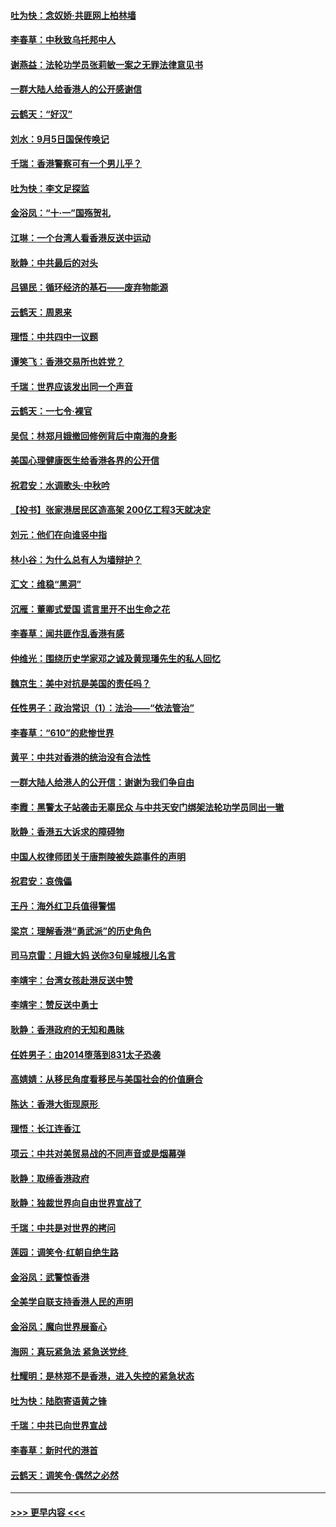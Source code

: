 #### [吐为快：念奴娇‧共匪网上柏林墙](../pages/nsc993/n11519122.md?t=09140022) 
#### [李春草：中秋致乌托邦中人](../pages/nsc993/n11518776.md?t=09140022) 
#### [谢燕益：法轮功学员张莉敏一案之无罪法律意见书](../pages/nsc993/n11517600.md?t=09140022) 
#### [一群大陆人给香港人的公开感谢信](../pages/nsc993/n11514797.md?t=09140022) 
#### [云鹤天：“好汉”](../pages/nsc993/n11513536.md?t=09140022) 
#### [刘水：9月5日国保传唤记](../pages/nsc993/n11513460.md?t=09140022) 
#### [千瑞：香港警察可有一个男儿乎？](../pages/nsc993/n11513109.md?t=09140022) 
#### [吐为快：李文足探监](../pages/nsc993/n11509622.md?t=09140022) 
#### [金浴凤：“十‧一”国殇贺礼](../pages/nsc993/n11509593.md?t=09140022) 
#### [江琳：一个台湾人看香港反送中运动](../pages/nsc993/n11509211.md?t=09140022) 
#### [耿静：中共最后的对头](../pages/nsc993/n11508308.md?t=09140022) 
#### [吕锡民：循环经济的基石——废弃物能源](../pages/nsc993/n11508212.md?t=09140022) 
#### [云鹤天：周恩来](../pages/nsc993/n11508055.md?t=09140022) 
#### [理悟：中共四中一议题](../pages/nsc993/n11507782.md?t=09140022) 
#### [谭笑飞：香港交易所也姓党？](../pages/nsc993/n11507753.md?t=09140022) 
#### [千瑞：世界应该发出同一个声音](../pages/nsc993/n11507290.md?t=09140022) 
#### [云鹤天：一七令‧裸官](../pages/nsc993/n11507177.md?t=09140022) 
#### [吴侃：林郑月娥撤回修例背后中南海的身影](../pages/nsc993/n11506876.md?t=09140022) 
#### [美国心理健康医生给香港各界的公开信](../pages/nsc993/n11506809.md?t=09140022) 
#### [祝君安：水调歌头‧中秋吟](../pages/nsc993/n11506758.md?t=09140022) 
#### [【投书】张家港居民区造高架 200亿工程3天就决定](../pages/nsc993/n11506682.md?t=09140022) 
#### [刘元：他们在向谁竖中指](../pages/nsc993/n11505384.md?t=09140022) 
#### [林小谷：为什么总有人为墙辩护？](../pages/nsc993/n11505226.md?t=09140022) 
#### [汇文：维稳“黑洞”](../pages/nsc993/n11504347.md?t=09140022) 
#### [沉雁：董卿式爱国 谎言里开不出生命之花](../pages/nsc993/n11503215.md?t=09140022) 
#### [李春草：闻共匪作乱香港有感](../pages/nsc993/n11503072.md?t=09140022) 
#### [仲维光：围绕历史学家邓之诚及黄现璠先生的私人回忆](../pages/nsc993/n11501330.md?t=09140022) 
#### [魏京生：美中对抗是美国的责任吗？](../pages/nsc993/n11500723.md?t=09140022) 
#### [任性男子：政治常识（1）：法治——“依法管治”](../pages/nsc993/n11500791.md?t=09140022) 
#### [李春草：“610”的悲惨世界](../pages/nsc993/n11501141.md?t=09140022) 
#### [黄平：中共对香港的统治没有合法性](../pages/nsc993/n11499473.md?t=09140022) 
#### [一群大陆人给港人的公开信：谢谢为我们争自由](../pages/nsc993/n11500402.md?t=09140022) 
#### [李霞：黑警太子站袭击无辜民众 与中共天安门绑架法轮功学员同出一辙](../pages/nsc993/n11499805.md?t=09140022) 
#### [耿静：香港五大诉求的障碍物](../pages/nsc993/n11497578.md?t=09140022) 
#### [中国人权律师团关于唐荆陵被失踪事件的声明](../pages/nsc993/n11500014.md?t=09140022) 
#### [祝君安：哀傀儡](../pages/nsc993/n11499776.md?t=09140022) 
#### [王丹：海外红卫兵值得警惕](../pages/nsc993/n11498138.md?t=09140022) 
#### [梁京：理解香港“勇武派”的历史角色](../pages/nsc993/n11498006.md?t=09140022) 
#### [司马京雷：月娥大妈  送你3句皇城根儿名言](../pages/nsc993/n11497885.md?t=09140022) 
#### [李靖宇：台湾女孩赴港反送中赞](../pages/nsc993/n11497721.md?t=09140022) 
#### [李靖宇：赞反送中勇士](../pages/nsc993/n11497452.md?t=09140022) 
#### [耿静：香港政府的无知和愚昧](../pages/nsc993/n11494238.md?t=09140022) 
#### [任姓男子：由2014堕落到831太子恐袭](../pages/nsc993/n11496683.md?t=09140022) 
#### [高婧婧：从移民角度看移民与美国社会的价值磨合](../pages/nsc993/n11495757.md?t=09140022) 
#### [陈达：香港大街现原形 ](../pages/nsc993/n11495441.md?t=09140022) 
#### [理悟：长江连香江](../pages/nsc993/n11495377.md?t=09140022) 
#### [项云：中共对美贸易战的不同声音或是烟幕弹](../pages/nsc993/n11494929.md?t=09140022) 
#### [耿静：取缔香港政府](../pages/nsc993/n11494218.md?t=09140022) 
#### [耿静：独裁世界向自由世界宣战了](../pages/nsc993/n11494190.md?t=09140022) 
#### [千瑞：中共是对世界的拷问](../pages/nsc993/n11493021.md?t=09140022) 
#### [莲园：调笑令‧红朝自绝生路](../pages/nsc993/n11493011.md?t=09140022) 
#### [金浴凤：武警惊香港](../pages/nsc993/n11492994.md?t=09140022) 
#### [全美学自联支持香港人民的声明](../pages/nsc993/n11492630.md?t=09140022) 
#### [金浴凤：魔向世界展畜心](../pages/nsc993/n11492599.md?t=09140022) 
#### [海网：真玩紧急法 紧急送党终 ](../pages/nsc993/n11492535.md?t=09140022) 
#### [杜耀明：是林郑不是香港，进入失控的紧急状态](../pages/nsc993/n11491420.md?t=09140022) 
#### [吐为快：陆胞寄语黄之锋](../pages/nsc993/n11491117.md?t=09140022) 
#### [千瑞：中共已向世界宣战](../pages/nsc993/n11490123.md?t=09140022) 
#### [李春草：新时代的港首](../pages/nsc993/n11489864.md?t=09140022) 
#### [云鹤天：调笑令·偶然之必然](../pages/nsc993/n11489701.md?t=09140022) 

----
#### [ >>> 更早内容 <<< ](../indexes/nsc993-earlier.md)
